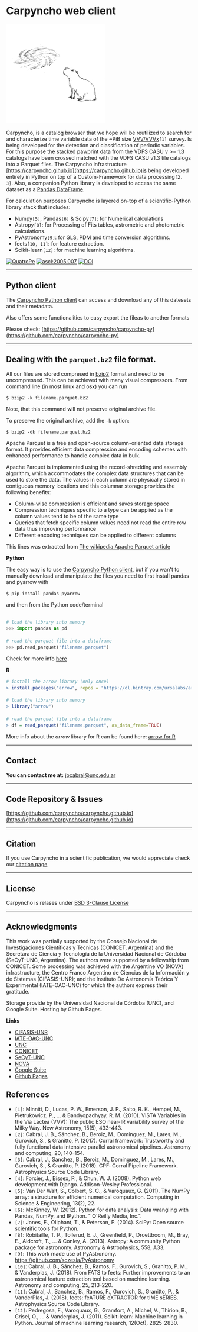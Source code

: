 # Carpyncho web client

![Logo](https://github.com/carpyncho/carpyncho.github.io/raw/master/static/logo.png)

Carpyncho, is a catalog browser that we hope will be reutilized to search for and characterize time variable data of the ~PiB size [VVV/VVVx](https://vvvsurvey.org/)`[1]` survey. Is being developed for the detection and classification of periodic variables. For this purpose the stacked pawprint data from the VDFS CASU v >= 1.3 catalogs have been crossed matched with the VDFS CASU v1.3 tile catalogs into a Parquet files. 
The Carpyncho infrastructure [https://carpyncho.gihub.io](https://carpyncho.gihub.io)is being developed entirely in Python on top of a Custom-Framework for data processing`[2, 3]`.
Also, a companion Python library is developed to access the same dataset as a [Pandas DataFrame](https://pandas.pydata.org/).

For calculation purposes Carpyncho is layered on-top of a scientific-Python library stack that includes:

- Numpy`[5]`, Pandas`[6]` & Scipy`[7]`: for Numerical calculations
- Astropy`[8]`: for Processing of Fits tables, astrometric and photometric calculations.
- PyAstronomy`[9]`: for GLS, PDM and time conversion algorithms.
- feets`[10, 11]`: for feature extraction.
- Scikit-learn`[12]`: for machine learning algorithms.


[![QuatroPe](https://img.shields.io/badge/QuatroPe-Applications-1c5896)](https://quatrope.github.io/)
[![ascl:2005.007](https://img.shields.io/badge/ascl-2005.007-blue.svg?colorB=262255)](http://ascl.net/2005.007)
[![DOI](https://zenodo.org/badge/DOI/10.5281/zenodo.3766908.svg)](https://doi.org/10.5281/zenodo.3766908)

----

## Python client

The [Carpyncho Python client](https://github.com/carpyncho/carpyncho-py)
can access and download any of this datesets and their metadata.

Also offers some functionalities to easy export the fileas to another formats

Please check: [https://github.com/carpyncho/carpyncho-py](https://github.com/carpyncho/carpyncho-py)

----

## Dealing with the `parquet.bz2` file format.

All our files are stored compresed in
[bzip2](https://en.wikipedia.org/wiki/Bzip2) format and need to be uncompressed.
This can be achieved with many visual compressors. From command line (in most
linux and osx) you can run

```console
$ bzip2 -k filename.parquet.bz2
```

Note, that this command will not preserve original archive file.

To preserve the original archive, add the `-k` option:

```console
$ bzip2 -dk filename.parquet.bz2
```

Apache Parquet is a free and open-source column-oriented data storage format.
It provides efficient data compression and encoding schemes with enhanced
performance to handle complex data in bulk.

Apache Parquet is implemented using the record-shredding and assembly
algorithm, which accommodates the complex data structures that can be used to
store the data. The values in each column are physically stored in contiguous
memory locations and this columnar storage provides the following benefits:

- Column-wise compression is efficient and saves storage space
- Compression techniques specific to a type can be applied as the column
  values tend to be of the same type
- Queries that fetch specific column values need not read the entire row data
  thus improving performance
- Different encoding techniques can be applied to different columns

This lines was extracted from
[The wikipedia Apache Parquet article](https://en.wikipedia.org/wiki/Apache_Parquet)


**Python**

The easy way is to use the [Carpyncho Python client](https://github.com/carpyncho/carpyncho-py),
but if you wan't to manually download and manipulate the files you need to
first install pandas and pyarrow with

```console
$ pip install pandas pyarrow
```

and then from the Python code/terminal

```python

# load the library into memory
>>> import pandas as pd

# read the parquet file into a dataframe
>>> pd.read_parquet("filename.parquet")
```

Check for more info
[here](https://pandas.pydata.org/pandas-docs/stable/reference/api/pandas.DataFrame.to_parquet.html)

**R**

```R
# install the arrow library (only once)
> install.packages("arrow", repos = "https://dl.bintray.com/ursalabs/arrow-r")

# load the library into memory
> library("arrow")

# read the parquet file into a dataframe
> df = read_parquet("filename.parquet", as_data_frame=TRUE)

```

More info about the *arrow* library for R can be found here:
[arrow for R](https://cran.r-project.org/web/packages/arrow/index.html)

----

## Contact

**You can contact me at:** [jbcabral@unc.edu.ar](mailto:jbcabral@unc.edu.ar)

----

## Code Repository & Issues

[https://github.com/carpyncho/carpyncho.github.io](https://github.com/carpyncho/carpyncho.github.io)

----

## Citation

If you use Carpyncho in a scientific publication, we would appreciate
check our [citation page](https://github.com/carpyncho/carpyncho.github.io/blob/master/CITE.md)

----

## License

Carpyncho is relases under [BSD 3-Clause License](https://github.com/carpyncho/carpyncho.github.io/blob/master/LICENSE)

----

## Acknowledgments

This work was partially supported by the Consejo Nacional de Investigaciones Científicas y Tecnicas
(CONICET, Argentina) and the Secretara de Ciencia y Tecnología de la
Universidad Nacional de Córdoba (SeCyT-UNC, Argentina).
The authors were supported by a fellowship from
CONICET. Some processing was achieved with the Argentine
VO (NOVA) infrastructure, the Centro Franco Argentino de Ciencias de la Información y de Sistemas (CIFASIS-UNR);
and the Instituto De Astronomía Teórica Y Experimental (IATE-OAC-UNC)
for which the authors express their gratitude.

Storage provide by the Universidad Nacional de Córdoba (UNC), and
Google Suite. Hosting by Github Pages.

**Links**

- [CIFASIS-UNR](https://www.cifasis-conicet.gov.ar/)
- [IATE-OAC-UNC](http://iate.oac.uncor.edu/)
- [UNC](https://www.unc.edu.ar/)
- [CONICET](https://www.conicet.gov.ar/)
- [SeCyT-UNC](https://www.unc.edu.ar/ciencia-y-tecnolog%c3%ada/)
- [NOVA](http://nova.conicet.gov.ar/)
- [Google Suite](https://gsuite.google.com/)
- [Github Pages](https://pages.github.com/)


## References

- `[1]`: Minniti, D., Lucas, P. W., Emerson, J. P., Saito, R. K., Hempel, M., Pietrukowicz, P., ... & Bandyopadhyay, R. M. (2010). VISTA Variables in the Via Lactea (VVV): The public ESO near-IR variability survey of the Milky Way. New Astronomy, 15(5), 433-443.
- `[2]`: Cabral, J. B., Sánchez, B., Beroiz, M., Domínguez, M., Lares, M., Gurovich, S., & Granitto, P. (2017). Corral framework: Trustworthy and fully functional data intensive parallel astronomical pipelines. Astronomy and computing, 20, 140-154.
- `[3]`: Cabral, J., Sanchez, B., Beroiz, M., Dominguez, M., Lares, M., Gurovich, S., & Granitto, P. (2018). CPF: Corral Pipeline Framework. Astrophysics Source Code Library.
- `[4]`: Forcier, J., Bissex, P., & Chun, W. J. (2008). Python web development with Django. Addison-Wesley Professional.
- `[5]`: Van Der Walt, S., Colbert, S. C., & Varoquaux, G. (2011). The NumPy array: a structure for efficient numerical computation. Computing in Science & Engineering, 13(2), 22.
- `[6]`: McKinney, W. (2012). Python for data analysis: Data wrangling with Pandas, NumPy, and IPython. " O'Reilly Media, Inc.".
- `[7]`: Jones, E., Oliphant, T., & Peterson, P. (2014). SciPy: Open source scientific tools for Python.
- `[8]`: Robitaille, T. P., Tollerud, E. J., Greenfield, P., Droettboom, M., Bray, E., Aldcroft, T., ... & Conley, A. (2013). Astropy: A community Python package for astronomy. Astronomy & Astrophysics, 558, A33.
- `[9]`: This work made use of PyAstronomy. https://github.com/sczesla/PyAstronomy
- `[10]`: Cabral, J. B., Sánchez, B., Ramos, F., Gurovich, S., Granitto, P. M., & Vanderplas, J. (2018). From FATS to feets: Further improvements to an astronomical feature extraction tool based on machine learning. Astronomy and computing, 25, 213-220.
- `[11]`: Cabral, J., Sanchez, B., Ramos, F., Gurovich, S., Granitto, P., & VanderPlas, J. (2018). feets: feATURE eXTRACTOR for tIME sERIES. Astrophysics Source Code Library.
- `[12]`: Pedregosa, F., Varoquaux, G., Gramfort, A., Michel, V., Thirion, B., Grisel, O., ... & Vanderplas, J. (2011). Scikit-learn: Machine learning in Python. Journal of machine learning research, 12(Oct), 2825-2830.
